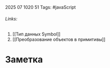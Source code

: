 2025 07 1020 51
Tags: #javaScript 
###### Links: 
1) [[Тип данных Symbol]]
2) [[Преобразование объектов в примитивы]]

# Заметка
